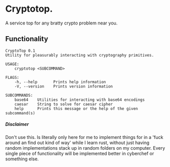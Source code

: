 # Cryptotop.

A service top for any bratty crypto problem near you.

## Functionality

```shell
CryptoTop 0.1
Utility for pleasurably interacting with cryptography primitives.

USAGE:
    cryptotop <SUBCOMMAND>

FLAGS:
    -h, --help       Prints help information
    -V, --version    Prints version information

SUBCOMMANDS:
    base64    Utilities for interacting with base64 encodings
    caesar    String to solve for caesar cipher
    help      Prints this message or the help of the given subcommand(s)
```

##### Disclaimer

Don't use this. Is literally only here for me to implement things for in a 'fuck around an find out kind of way' while I learn rust, without just having random implementations stack up in random folders on my computer. Every single piece of functionality will be implemented better in cyberchef or something else.

